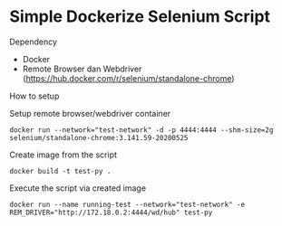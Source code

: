 # Simple Dockerize Selenium Script

Dependency
- Docker
- Remote Browser dan Webdriver (https://hub.docker.com/r/selenium/standalone-chrome)

How to setup

Setup remote browser/webdriver container

`docker run --network="test-network" -d -p 4444:4444 --shm-size=2g selenium/standalone-chrome:3.141.59-20200525`

Create image from the script

`docker build -t test-py .`

Execute the script via created image

` docker run --name running-test --network="test-network" -e REM_DRIVER="http://172.18.0.2:4444/wd/hub" test-py `